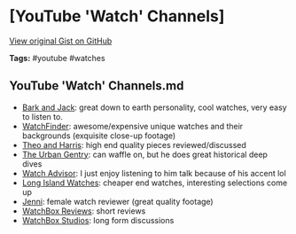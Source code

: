 # [YouTube 'Watch' Channels] 

[View original Gist on GitHub](https://gist.github.com/Integralist/68e71bd4f8374ecf839a7500f9656d36)

**Tags:** #youtube #watches

## YouTube 'Watch' Channels.md

- [Bark and Jack](https://www.youtube.com/channel/UCvIIb5YF8sUnm1D62jCvVVw): great down to earth personality, cool watches, very easy to listen to.
- [WatchFinder](https://www.youtube.com/user/watchfinder): awesome/expensive unique watches and their backgrounds (exquisite close-up footage)
- [Theo and Harris](https://www.youtube.com/channel/UCqhmd5fM8oJrJnahTxaMUUA): high end quality pieces reviewed/discussed
- [The Urban Gentry](https://www.youtube.com/user/theurbangentry): can waffle on, but he does great historical deep dives
- [Watch Advisor](https://www.youtube.com/channel/UCFh-oKEXamVSLQRzG2_23wQ): I just enjoy listening to him talk because of his accent lol
- [Long Island Watches](https://www.youtube.com/user/islandwatchdotcom): cheaper end watches, interesting selections come up
- [Jenni](https://www.youtube.com/channel/UC4TLvsSDZQb-TBrhDID3jPg): female watch reviewer (great quality footage)
- [WatchBox Reviews](https://www.youtube.com/channel/UCpIdSH75bNfHIsryKCTzTWw): short reviews
- [WatchBox Studios](https://www.youtube.com/user/watchuwantinc): long form discussions

